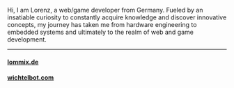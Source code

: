 Hi, I am Lorenz, a web/game developer from Germany. Fueled by an insatiable curiosity to constantly acquire knowledge and discover innovative concepts, my journey has taken me from hardware engineering to embedded systems
and ultimately to the realm of web and game development.

---

#### [lommix.de](https://lommix.de)
#### [wichtelbot.com](https://wichtelbot.com)
